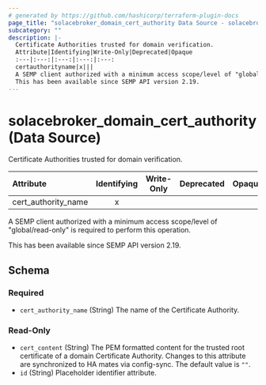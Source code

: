 ```yaml
---
# generated by https://github.com/hashicorp/terraform-plugin-docs
page_title: "solacebroker_domain_cert_authority Data Source - solacebroker"
subcategory: ""
description: |-
  Certificate Authorities trusted for domain verification.
  Attribute|Identifying|Write-Only|Deprecated|Opaque
  :---|:---:|:---:|:---:|:---:
  certauthorityname|x|||
  A SEMP client authorized with a minimum access scope/level of "global/read-only" is required to perform this operation.
  This has been available since SEMP API version 2.19.
---
```


# solacebroker_domain_cert_authority (Data Source)

Certificate Authorities trusted for domain verification.


Attribute|Identifying|Write-Only|Deprecated|Opaque
:---|:---:|:---:|:---:|:---:
cert_authority_name|x|||



A SEMP client authorized with a minimum access scope/level of "global/read-only" is required to perform this operation.

This has been available since SEMP API version 2.19.



<!-- schema generated by tfplugindocs -->
## Schema

### Required

- `cert_authority_name` (String) The name of the Certificate Authority.

### Read-Only

- `cert_content` (String) The PEM formatted content for the trusted root certificate of a domain Certificate Authority. Changes to this attribute are synchronized to HA mates via config-sync. The default value is `""`.
- `id` (String) Placeholder identifier attribute.

